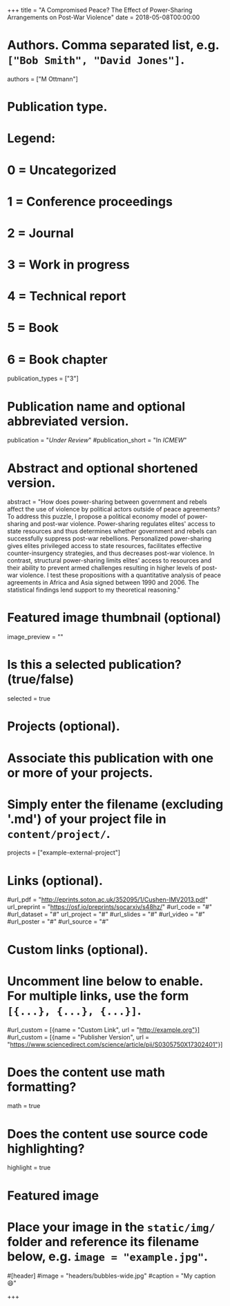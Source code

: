 +++
title = "A Compromised Peace? The Effect of Power-Sharing Arrangements on Post-War Violence"
date = 2018-05-08T00:00:00

# Authors. Comma separated list, e.g. `["Bob Smith", "David Jones"]`.
authors = ["M Ottmann"]

# Publication type.
# Legend:
# 0 = Uncategorized
# 1 = Conference proceedings
# 2 = Journal
# 3 = Work in progress
# 4 = Technical report
# 5 = Book
# 6 = Book chapter
publication_types = ["3"]

# Publication name and optional abbreviated version.
publication = "*Under Review*"
#publication_short = "In *ICMEW*"

# Abstract and optional shortened version.
abstract = "How does power-sharing between government and rebels affect the use of violence by political actors outside of peace agreements? To address this puzzle, I propose a political economy model of power-sharing and post-war violence. Power-sharing regulates elites' access to state resources and thus determines whether government and rebels can successfully suppress post-war rebellions. Personalized power-sharing gives elites privileged access to state resources, facilitates effective counter-insurgency strategies, and thus decreases post-war violence. In contrast, structural power-sharing limits elites' access to resources and their ability to prevent armed challenges resulting in higher levels of post-war violence. I test these propositions with a quantitative analysis of peace agreements in Africa and Asia signed between 1990 and 2006. The statistical findings lend support to my theoretical reasoning."

# Featured image thumbnail (optional)
image_preview = ""

# Is this a selected publication? (true/false)
selected = true

# Projects (optional).
#   Associate this publication with one or more of your projects.
#   Simply enter the filename (excluding '.md') of your project file in `content/project/`.
projects = ["example-external-project"]

# Links (optional).
#url_pdf = "http://eprints.soton.ac.uk/352095/1/Cushen-IMV2013.pdf"
url_preprint = "https://osf.io/preprints/socarxiv/s48hz/"
#url_code = "#"
#url_dataset = "#"
url_project = "#"
#url_slides = "#"
#url_video = "#"
#url_poster = "#"
#url_source = "#"

# Custom links (optional).
#   Uncomment line below to enable. For multiple links, use the form `[{...}, {...}, {...}]`.
#url_custom = [{name = "Custom Link", url = "http://example.org"}]
#url_custom = [{name = "Publisher Version", url = "https://www.sciencedirect.com/science/article/pii/S0305750X17302401"}]

# Does the content use math formatting?
math = true

# Does the content use source code highlighting?
highlight = true

# Featured image
# Place your image in the `static/img/` folder and reference its filename below, e.g. `image = "example.jpg"`.
#[header]
#image = "headers/bubbles-wide.jpg"
#caption = "My caption :smile:"

+++
